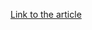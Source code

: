 [Link to the article](https://www.fireeye.com/blog/threat-research/2015/12/fin1-targets-boot-record.html)

